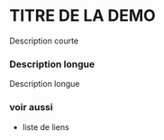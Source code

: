 # TITRE DE LA DEMO

Description courte 

### Description longue

Description longue


### voir aussi

- liste de liens
